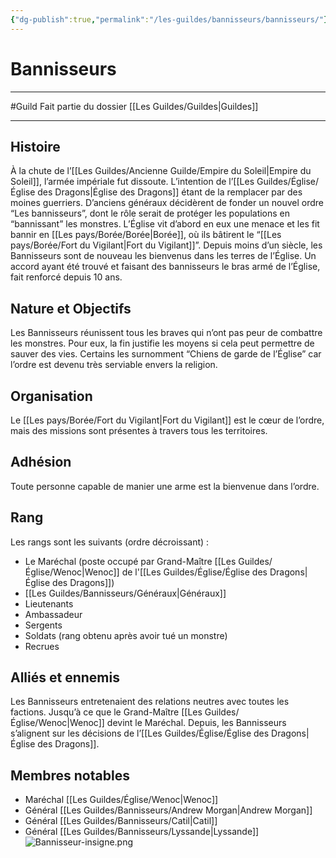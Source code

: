 ```yaml
---
{"dg-publish":true,"permalink":"/les-guildes/bannisseurs/bannisseurs/"}
---
```


# Bannisseurs
---
#Guild 
Fait partie du dossier [[Les Guildes/Guildes\|Guildes]]

-------
## Histoire
À la chute de l’[[Les Guildes/Ancienne Guilde/Empire du Soleil\|Empire du Soleil]], l’armée impériale fut dissoute. L’intention de l’[[Les Guildes/Église/Église des Dragons\|Église des Dragons]] étant de la remplacer par des moines guerriers.
D’anciens généraux décidèrent de fonder un nouvel ordre “Les bannisseurs”, dont le rôle serait de protéger les populations en “bannissant” les monstres. L’Église vit d’abord en eux une menace et les fit bannir en [[Les pays/Borée/Borée\|Borée]], où ils bâtirent le “[[Les pays/Borée/Fort du Vigilant\|Fort du Vigilant]]”.
Depuis moins d’un siècle, les Bannisseurs sont de nouveau les bienvenus dans les terres de l’Église. Un accord ayant été trouvé et faisant des bannisseurs le bras armé de l’Église, fait renforcé depuis 10 ans.
## Nature et Objectifs
Les Bannisseurs réunissent tous les braves qui n’ont pas peur de combattre les monstres. Pour eux, la fin justifie les moyens si cela peut permettre de sauver des vies.
Certains les surnomment “Chiens de garde de l’Église” car l’ordre est devenu très serviable envers la religion.
## Organisation
Le [[Les pays/Borée/Fort du Vigilant\|Fort du Vigilant]] est le cœur de l’ordre, mais des missions sont présentes à travers tous les territoires.
## Adhésion
Toute personne capable de manier une arme est la bienvenue dans l’ordre.
## Rang
Les rangs sont les suivants (ordre décroissant) :
- Le Maréchal (poste occupé par Grand-Maître [[Les Guildes/Église/Wenoc\|Wenoc]] de l'[[Les Guildes/Église/Église des Dragons\|Église des Dragons]])
- [[Les Guildes/Bannisseurs/Généraux\|Généraux]]
- Lieutenants
- Ambassadeur
- Sergents
- Soldats (rang obtenu après avoir tué un monstre)
- Recrues
## Alliés et ennemis
Les Bannisseurs entretenaient des relations neutres avec toutes les factions. Jusqu’à ce que le Grand-Maître [[Les Guildes/Église/Wenoc\|Wenoc]] devint le Maréchal. Depuis, les Bannisseurs s’alignent sur les décisions de l’[[Les Guildes/Église/Église des Dragons\|Église des Dragons]].
## Membres notables
- Maréchal [[Les Guildes/Église/Wenoc\|Wenoc]]
- Général [[Les Guildes/Bannisseurs/Andrew Morgan\|Andrew Morgan]]
- Général [[Les Guildes/Bannisseurs/Catil\|Catil]]
- Général [[Les Guildes/Bannisseurs/Lyssande\|Lyssande]]
![Bannisseur-insigne.png](/img/user/_Images/_Guilde/Bannisseur-insigne.png)